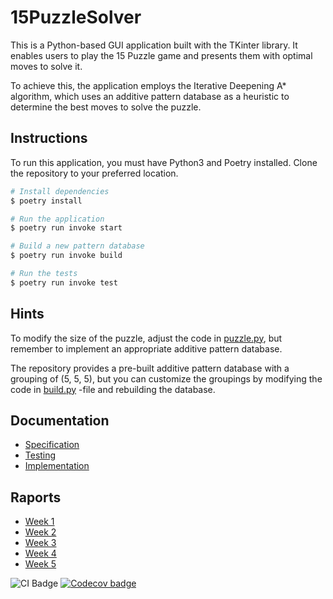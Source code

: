 # 15PuzzleSolver

This is a Python-based GUI application built with the TKinter library. It enables users to play the 15 Puzzle game and presents them with optimal moves to solve it.

To achieve this, the application employs the Iterative Deepening A* algorithm, which uses an additive pattern database as a heuristic to determine the best moves to solve the puzzle.

## Instructions

To run this application, you must have Python3 and Poetry installed. Clone the repository to your preferred location. 

```bash
# Install dependencies
$ poetry install

# Run the application
$ poetry run invoke start

# Build a new pattern database
$ poetry run invoke build

# Run the tests
$ poetry run invoke test
```

## Hints

To modify the size of the puzzle, adjust the code in [puzzle.py](https://github.com/isakpulkki/15PuzzleSolver/blob/main/src/logic/puzzle.py), but remember to implement an appropriate additive pattern database.

The repository provides a pre-built additive pattern database with a grouping of (5, 5, 5), but you can customize the groupings by modifying the code in [build.py](https://github.com/isakpulkki/15PuzzleSolver/blob/main/src/logic/builder.py) -file and rebuilding the database.

## Documentation

* [Specification](https://github.com/isakpulkki/15PuzzleSolver/blob/main/docs/specification.md)
* [Testing](https://github.com/isakpulkki/15PuzzleSolver/blob/main/docs/testing.md)
* [Implementation](https://github.com/isakpulkki/15PuzzleSolver/blob/main/docs/implementation.md)

## Raports

* [Week 1](https://github.com/isakpulkki/15PuzzleSolver/blob/main/docs/week1.md)
* [Week 2](https://github.com/isakpulkki/15PuzzleSolver/blob/main/docs/week2.md)
* [Week 3](https://github.com/isakpulkki/15PuzzleSolver/blob/main/docs/week3.md)
* [Week 4](https://github.com/isakpulkki/15PuzzleSolver/blob/main/docs/week4.md)
* [Week 5](https://github.com/isakpulkki/15PuzzleSolver/blob/main/docs/week5.md)

![CI Badge](https://github.com/isakpulkki/15puzzlesolver/workflows/CI/badge.svg) [![Codecov badge](https://codecov.io/gh/isakpulkki/15PuzzleSolver/branch/main/graph/badge.svg?token=QCJD3KYHM7)](https://codecov.io/gh/isakpulkki/15PuzzleSolver)
